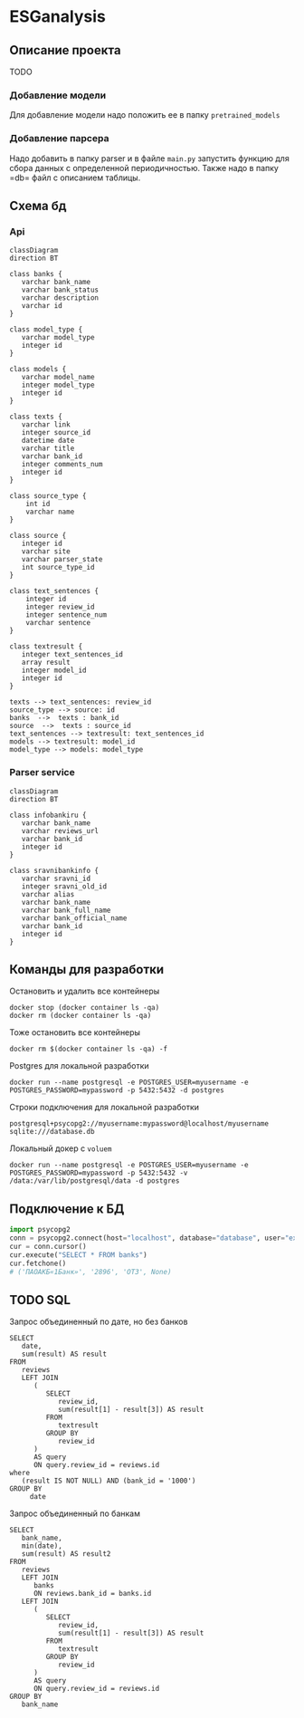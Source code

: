 # ESGanalysis
## Описание проекта
TODO
### Добавление модели
Для добавление модели надо положить ее в папку `pretrained_models`
### Добавление парсера
Надо добавить в папку parser и в файле `main.py` запустить функцию для сбора данных с определенной периодичностью. Также надо в папку =db= файл с описанием таблицы.
## Схема бд
### Api
```mermaid
classDiagram
direction BT

class banks {
   varchar bank_name
   varchar bank_status
   varchar description
   varchar id
}

class model_type {
   varchar model_type
   integer id
}

class models {
   varchar model_name
   integer model_type
   integer id
}

class texts {
   varchar link
   integer source_id
   datetime date
   varchar title
   varchar bank_id
   integer comments_num
   integer id
}

class source_type {
    int id
    varchar name
}

class source {
   integer id
   varchar site
   varchar parser_state
   int source_type_id
}

class text_sentences {
    integer id
    integer review_id
    integer sentence_num
    varchar sentence
}

class textresult {
   integer text_sentences_id
   array result
   integer model_id
   integer id
}

texts --> text_sentences: review_id
source_type --> source: id
banks  -->  texts : bank_id
source  -->  texts : source_id
text_sentences --> textresult: text_sentences_id
models --> textresult: model_id
model_type --> models: model_type
```
### Parser service
```mermaid
classDiagram
direction BT

class infobankiru {
   varchar bank_name
   varchar reviews_url
   varchar bank_id
   integer id
}

class sravnibankinfo {
   varchar sravni_id
   integer sravni_old_id
   varchar alias
   varchar bank_name
   varchar bank_full_name
   varchar bank_official_name
   varchar bank_id
   integer id
}
```
## Команды для разработки

Остановить и удалить все контейнеры
``` shell
docker stop (docker container ls -qa)
docker rm (docker container ls -qa)
```
Тоже остановить все контейнеры
```shell
docker rm $(docker container ls -qa) -f
```

Postgres для локальной разработки
``` shell
docker run --name postgresql -e POSTGRES_USER=myusername -e POSTGRES_PASSWORD=mypassword -p 5432:5432 -d postgres
```
Строки подключения для локальной разработки
```
postgresql+psycopg2://myusername:mypassword@localhost/myusername
sqlite:///database.db
```
Локальный докер с `voluem`
``` shell
docker run --name postgresql -e POSTGRES_USER=myusername -e POSTGRES_PASSWORD=mypassword -p 5432:5432 -v /data:/var/lib/postgresql/data -d postgres
```
## Подключение к БД

```python
import psycopg2
conn = psycopg2.connect(host="localhost", database="database", user="example", password="example", port=5432)
cur = conn.cursor()
cur.execute("SELECT * FROM banks")
cur.fetchone()
# ('ПАОАКБ«1Банк»', '2896', 'ОТЗ', None)
```

## TODO SQL
Запрос объединенный по дате, но без банков
``` postgresql
SELECT
   date,
   sum(result) AS result
FROM
   reviews
   LEFT JOIN
      (
         SELECT
            review_id,
            sum(result[1] - result[3]) AS result
         FROM
            textresult
         GROUP BY
            review_id
      )
      AS query
      ON query.review_id = reviews.id
where
   (result IS NOT NULL) AND (bank_id = '1000')
GROUP BY
     date
```
Запрос объединенный по банкам
``` postgresql
SELECT
   bank_name,
   min(date),
   sum(result) AS result2
FROM
   reviews
   LEFT JOIN
      banks
      ON reviews.bank_id = banks.id
   LEFT JOIN
      (
         SELECT
            review_id,
            sum(result[1] - result[3]) AS result
         FROM
            textresult
         GROUP BY
            review_id
      )
      AS query
      ON query.review_id = reviews.id
GROUP BY
   bank_name
```
